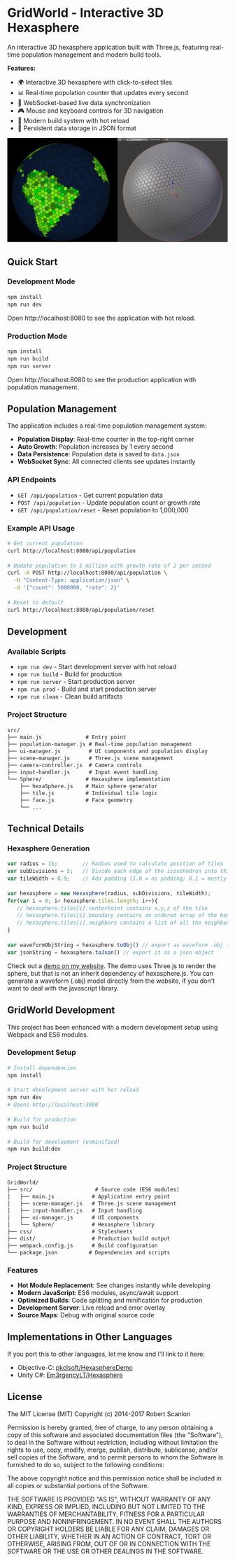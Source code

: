 GridWorld - Interactive 3D Hexasphere
=====================================

An interactive 3D hexasphere application built with Three.js, featuring real-time population management and modern build tools.

**Features:**
- 🌍 Interactive 3D hexasphere with click-to-select tiles
- 📊 Real-time population counter that updates every second
- 🔄 WebSocket-based live data synchronization
- 🎮 Mouse and keyboard controls for 3D navigation
- 🚀 Modern build system with hot reload
- 💾 Persistent data storage in JSON format

![Screenshot](screenshot.jpg)

## Quick Start

### Development Mode
```bash
npm install
npm run dev
```
Open http://localhost:8080 to see the application with hot reload.

### Production Mode
```bash
npm install
npm run build
npm run server
```
Open http://localhost:8080 to see the production application with population management.

## Population Management

The application includes a real-time population management system:

- **Population Display**: Real-time counter in the top-right corner
- **Auto Growth**: Population increases by 1 every second
- **Data Persistence**: Population data is saved to `data.json`
- **WebSocket Sync**: All connected clients see updates instantly

### API Endpoints

- `GET /api/population` - Get current population data
- `POST /api/population` - Update population count or growth rate
- `GET /api/population/reset` - Reset population to 1,000,000

### Example API Usage

```bash
# Get current population
curl http://localhost:8080/api/population

# Update population to 5 million with growth rate of 2 per second
curl -X POST http://localhost:8080/api/population \
  -H "Content-Type: application/json" \
  -d '{"count": 5000000, "rate": 2}'

# Reset to default
curl http://localhost:8080/api/population/reset
```

## Development

### Available Scripts

- `npm run dev` - Start development server with hot reload
- `npm run build` - Build for production
- `npm run server` - Start production server
- `npm run prod` - Build and start production server
- `npm run clean` - Clean build artifacts

### Project Structure

```
src/
├── main.js              # Entry point
├── population-manager.js # Real-time population management
├── ui-manager.js         # UI components and population display
├── scene-manager.js      # Three.js scene management
├── camera-controller.js  # Camera controls
├── input-handler.js      # Input event handling
└── Sphere/              # Hexasphere implementation
    ├── hexaSphere.js    # Main sphere generator
    ├── tile.js          # Individual tile logic
    ├── face.js          # Face geometry
    └── ...
```

## Technical Details

### Hexasphere Generation 

```javascript
var radius = 15;        // Radius used to calculate position of tiles
var subDivisions = 5;   // Divide each edge of the icosohedron into this many segments
var tileWidth = 0.9;    // Add padding (1.0 = no padding; 0.1 = mostly padding)

var hexasphere = new Hexasphere(radius, subDivisions, tileWidth);
for(var i = 0; i< hexasphere.tiles.length; i++){
   // hexasphere.tiles[i].centerPoint contains x,y,z of the tile
   // hexasphere.tiles[i].boundary contains an ordered array of the boundary points
   // hexasphere.tiles[i].neighbors contains a list of all the neighboring tiles
}

var waveformObjString = hexasphere.toObj() // export as waveform .obj to use in 3d modelling software
var jsonString = hexasphere.toJson() // export it as a json object

```

Check out a [demo on my website](https://www.robscanlon.com/hexasphere/).  The demo uses Three.js to render the sphere, but that is not an inherit dependency of hexasphere.js.
You can generate a waveform (.obj) model directly from the website, if you don't want to deal with the javascript library.

## GridWorld Development

This project has been enhanced with a modern development setup using Webpack and ES6 modules.

### Development Setup

```bash
# Install dependencies
npm install

# Start development server with hot reload
npm run dev
# Opens http://localhost:3000

# Build for production
npm run build

# Build for development (unminified)
npm run build:dev
```

### Project Structure

```
GridWorld/
├── src/                    # Source code (ES6 modules)
│   ├── main.js            # Application entry point
│   ├── scene-manager.js   # Three.js scene management
│   ├── input-handler.js   # Input handling
│   ├── ui-manager.js      # UI components
│   └── Sphere/            # Hexasphere library
├── css/                   # Stylesheets
├── dist/                  # Production build output
├── webpack.config.js      # Build configuration
└── package.json          # Dependencies and scripts
```

### Features

- **Hot Module Replacement**: See changes instantly while developing
- **Modern JavaScript**: ES6 modules, async/await support
- **Optimized Builds**: Code splitting and minification for production
- **Development Server**: Live reload and error overlay
- **Source Maps**: Debug with original source code

Implementations in Other Languages
--------

If you port this to other languages, let me know and I'll link to it here:

- Objective-C: [pkclsoft/HexasphereDemo](https://github.com/pkclsoft/HexasphereDemo)
- Unity C#: [Em3rgencyLT/Hexasphere](https://github.com/Em3rgencyLT/Hexasphere)

License
--------

The MIT License (MIT) Copyright (c) 2014-2017 Robert Scanlon

Permission is hereby granted, free of charge, to any person obtaining a copy of this software and associated documentation files (the "Software"), to deal in the Software without restriction, including without limitation the rights to use, copy, modify, merge, publish, distribute, sublicense, and/or sell copies of the Software, and to permit persons to whom the Software is furnished to do so, subject to the following conditions:

The above copyright notice and this permission notice shall be included in all copies or substantial portions of the Software.

THE SOFTWARE IS PROVIDED "AS IS", WITHOUT WARRANTY OF ANY KIND, EXPRESS OR IMPLIED, INCLUDING BUT NOT LIMITED TO THE WARRANTIES OF MERCHANTABILITY, FITNESS FOR A PARTICULAR PURPOSE AND NONINFRINGEMENT. IN NO EVENT SHALL THE AUTHORS OR COPYRIGHT HOLDERS BE LIABLE FOR ANY CLAIM, DAMAGES OR OTHER LIABILITY, WHETHER IN AN ACTION OF CONTRACT, TORT OR OTHERWISE, ARISING FROM, OUT OF OR IN CONNECTION WITH THE SOFTWARE OR THE USE OR OTHER DEALINGS IN THE SOFTWARE.
